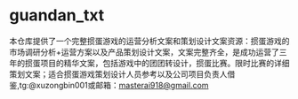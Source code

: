 # guandan_txt
本仓库提供了一个完整掼蛋游戏的运营分析文案和策划设计文案资源：掼蛋游戏的市场调研分析+运营方案以及产品策划设计文案，文案完整齐全，是成功运营了三年的掼蛋项目的精华文案，包括游戏中的团团转设计，掼蛋比赛。限时比赛的详细策划文案；适合掼蛋游戏策划设计人员参考以及公司项目负责人借鉴,tg:@xuzongbin001或邮箱：masterai918@gmail.com
